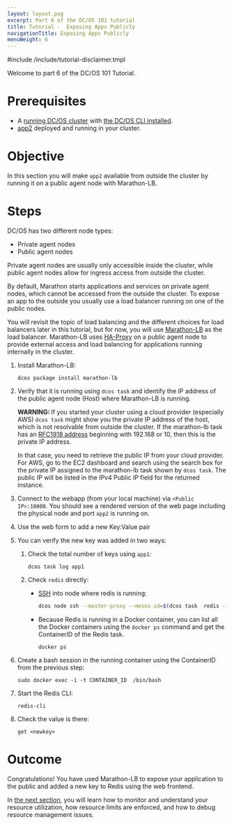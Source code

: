 ```yaml
---
layout: layout.pug
excerpt: Part 6 of the DC/OS 101 tutorial
title: Tutorial -  Exposing Apps Publicly
navigationTitle: Exposing Apps Publicly
menuWeight: 6
---
```


#include /include/tutorial-disclaimer.tmpl


Welcome to part 6 of the DC/OS 101 Tutorial.


# Prerequisites
* A [running DC/OS cluster](/mesosphere/dcos/1.12/tutorials/dcos-101/cli/) with [the DC/OS CLI installed](/mesosphere/dcos/1.12/tutorials/dcos-101/cli/).
* [app2](/mesosphere/dcos/1.12/tutorials/dcos-101/app2/) deployed and running in your cluster.


# Objective
In this section you will make `app2` available from outside the cluster by running it on a public agent node with Marathon-LB.

# Steps
DC/OS has two different node types:

- Private agent nodes
- Public agent nodes

Private agent nodes are usually only accessible inside the cluster, while public agent nodes allow for ingress access from outside the cluster.

By default, Marathon starts applications and services on private agent nodes, which cannot be accessed from the outside the cluster. To expose an app to the outside you usually use a load balancer running on one of the public nodes.

You will revisit the topic of load balancing and the different choices for load balancers later in this tutorial, but for now, you will use [Marathon-LB](/mesosphere/dcos/1.12/tutorials/dcos-101/loadbalancing/) as the load balancer. Marathon-LB uses [HA-Proxy](http://www.haproxy.org/) on a public agent node to provide external access and load balancing for applications running internally in the cluster.

1. Install Marathon-LB: 
  
    ```
    dcos package install marathon-lb
    ```
1. Verify that it is running using `dcos task` and identify the IP address of the public agent node (Host) where Marathon-LB is running.

    <p class="message--warning"><strong>WARNING: </strong>If you started your cluster using a cloud provider (especially AWS) <code>dcos task</code> might show you the private IP address of the host, which is not resolvable from outside the cluster. If the marathon-lb task has an <a href="https://en.wikipedia.org/wiki/Private_network"> RFC1918 address</a> beginning with 192.168 or 10, then this is the private IP address.</p>

    In that case, you need to retrieve the public IP from your cloud provider. For AWS, go to the EC2 dashboard and search using the search box for the private IP assigned to the marathon-lb task shown by `dcos task`. The public IP will be listed in the IPv4 Public IP field for the returned instance.

1. Connect to the webapp (from your local machine) via `<Public IP>:10000`. You should see a rendered version of the web page including the physical node and port `app2` is running on.
1. Use the web form to add a new Key:Value pair
1. You can verify the new key was added in two ways:
    1. Check the total number of keys using `app1`:
        ```
        dcos task log app1
        ```
    1. Check `redis` directly:
       *  [SSH](/mesosphere/dcos/1.12/administering-clusters/sshcluster/) into node where redis is running:

           ```bash
           dcos node ssh --master-proxy --mesos-id=$(dcos task  redis --json |  jq -r '.[] | .slave_id')
           ```
       * Because Redis is running in a Docker container, you can list all the Docker containers using the `docker ps` command and get the ContainerID of the Redis task.

          ```
          docker ps
          ```

1. Create a bash session in the running container using the ContainerID from the previous step: 
       
      ```
      sudo docker exec -i -t CONTAINER_ID  /bin/bash
      ```
1. Start the Redis CLI: 
       
      ```
      redis-cli
      ```
1. Check the value is there: 
       
      ```
      get <newkey>
      ```

# Outcome
Congratulations! You have used Marathon-LB to expose your application to the public and added a new key to Redis using the web frontend.

 In [the next section](/mesosphere/dcos/1.12/tutorials/dcos-101/resources/), you will learn how to monitor and understand your resource utilization, how resource limits are enforced, and how to debug resource management issues.

